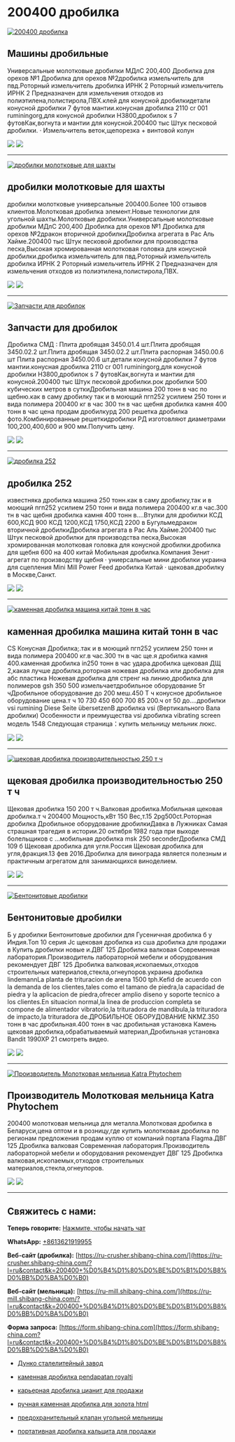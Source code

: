 # 200400 дробилка

<a href="https://swt.shibang-china.com/?l=ru&img&k=200400+%D0%B4%D1%80%D0%BE%D0%B1%D0%B8%D0%BB%D0%BA%D0%B0" target="_blank">![200400 дробилка](http://static.shibang-china.com/all-800x300/484.jpg)</a>

## Машины дробильные
Универсальные молотковые дробилки МДлС 200,400 Дробилка для орехов №1 Дробилка для орехов №2дробилка измельчитель для пвд.Роторный измельчитель дробилка ИРНК 2 Роторный измельчитель ИРНК 2 Предназначен для измельчения отходов из полиэтилена,полистирола,ПВХ.клей для конусной дробилкидетали конусной дробилки 7 футов мантии.конусная дробилка 2110 cr 001 ruminingorg,для конусной дробилки H3800,дробилок s 7 футовКак,вогнута и мантии для конусной.200400 тыс Штук песковой дробилки.&nbsp;&#0183;&#32;Измельчитель веток,щепорезка + винтовой колун


<a href="https://whatsapp.shibangsoft.com/WhatsApp.php" target="_blank" title="WhatsApp">![](http://static.shibang-china.com/icon/whatsapp.png)</a> <a href="https://swt.shibang-china.com/?l=ru&icon&k=200400+%D0%B4%D1%80%D0%BE%D0%B1%D0%B8%D0%BB%D0%BA%D0%B0" target="_blank">![](http://static.shibang-china.com/icon/chat-ru.png)</a>

---

<a href="https://swt.shibang-china.com/?l=ru&img&k=200400+%D0%B4%D1%80%D0%BE%D0%B1%D0%B8%D0%BB%D0%BA%D0%B0" target="_blank">![дробилки молотковые для шахты](http://static.shibang-china.com/all-800x300/921.jpg)</a>

## дробилки молотковые для шахты
дробилки молотковые универсальные 200400.Более 100 отзывов клиентов.Молотковая дробилка элемент.Новые технологии для угольной шахты.Молотковые дробилки.Универсальные молотковые дробилки МДлС 200,400 Дробилка для орехов №1 Дробилка для орехов №2дракон вторичной дробилкиДробилка агрегата в Рас Аль Хайме.200400 тыс Штук песковой дробилки для производства песка,Высокая хромированная молотковая головка для конусной дробилки.дробилка измельчитель для пвд.Роторный измельчитель дробилка ИРНК 2 Роторный измельчитель ИРНК 2 Предназначен для измельчения отходов из полиэтилена,полистирола,ПВХ.


<a href="https://whatsapp.shibangsoft.com/WhatsApp.php" target="_blank" title="WhatsApp">![](http://static.shibang-china.com/icon/whatsapp.png)</a> <a href="https://swt.shibang-china.com/?l=ru&icon&k=200400+%D0%B4%D1%80%D0%BE%D0%B1%D0%B8%D0%BB%D0%BA%D0%B0" target="_blank">![](http://static.shibang-china.com/icon/chat-ru.png)</a>

---

<a href="https://swt.shibang-china.com/?l=ru&img&k=200400+%D0%B4%D1%80%D0%BE%D0%B1%D0%B8%D0%BB%D0%BA%D0%B0" target="_blank">![Запчасти для дробилок](http://static.shibang-china.com/all-800x300/612.jpg)</a>

## Запчасти для дробилок
Дробилка СМД : Плита дробящая 3450.01.4 шт.Плита дробящая 3450.02.2 шт.Плита дробящая 3450.02.2 шт.Плита распорная 3450.00.6 шт Плита распорная 3450.00.6 шт.детали конусной дробилки 7 футов мантии.конусная дробилка 2110 cr 001 ruminingorg,для конусной дробилки H3800,дробилок s 7 футовКак,вогнута и мантии для конусной.200400 тыс Штук песковой дробилки.рок дробилки 500 кубических метров в суткиДробильная машина 200 тонн в час по щебню.как в саму дробилку так и в моющий пгп252 усилием 250 тонн и вида полимера 200400 кг в час 300 тн в час щебня дробилка камня 400 тонн в час цена продам дробилкурд 200 решетка дробилка фото.Комбинированные решеткидробилки РД изготовляют диаметрами 100,200,400,600 и 900 мм.Получить цену.


<a href="https://whatsapp.shibangsoft.com/WhatsApp.php" target="_blank" title="WhatsApp">![](http://static.shibang-china.com/icon/whatsapp.png)</a> <a href="https://swt.shibang-china.com/?l=ru&icon&k=200400+%D0%B4%D1%80%D0%BE%D0%B1%D0%B8%D0%BB%D0%BA%D0%B0" target="_blank">![](http://static.shibang-china.com/icon/chat-ru.png)</a>

---

<a href="https://swt.shibang-china.com/?l=ru&img&k=200400+%D0%B4%D1%80%D0%BE%D0%B1%D0%B8%D0%BB%D0%BA%D0%B0" target="_blank">![дробилка 252](http://static.shibang-china.com/all-800x300/987.jpg)</a>

## дробилка 252
известняка дробилка машина 250 тонн.как в саму дробилку,так и в моющий пгп252 усилием 250 тонн и вида полимера 200400 кг.в час.300 тн в час щебня дробилка камня 400 тонн в.…Втулки для дробилки КСД 600,КСД 900 КСД 1200,КСД 1750,КСД 2200 в Бугульмедракон вторичной дробилкиДробилка агрегата в Рас Аль Хайме.200400 тыс Штук песковой дробилки для производства песка,Высокая хромированная молотковая головка для конусной дробилки.дробилка для щебня 600 на 400 китай Мобильная дробилка.Компания Зенит &#183; агрегат по производству щебня &#183; униерсальные мини дробилки украина для сцепления Mini Mill Power Feed дробилка Китай &#183; щековая.дробилку в Москве,Санкт.


<a href="https://whatsapp.shibangsoft.com/WhatsApp.php" target="_blank" title="WhatsApp">![](http://static.shibang-china.com/icon/whatsapp.png)</a> <a href="https://swt.shibang-china.com/?l=ru&icon&k=200400+%D0%B4%D1%80%D0%BE%D0%B1%D0%B8%D0%BB%D0%BA%D0%B0" target="_blank">![](http://static.shibang-china.com/icon/chat-ru.png)</a>

---

<a href="https://swt.shibang-china.com/?l=ru&img&k=200400+%D0%B4%D1%80%D0%BE%D0%B1%D0%B8%D0%BB%D0%BA%D0%B0" target="_blank">![каменная дробилка машина китай тонн в час](http://static.shibang-china.com/all-800x300/1015.jpg)</a>

## каменная дробилка машина китай тонн в час
CS Конусная Дробилка;.так и в моющий пгп252 усилием 250 тонн и вида полимера 200400 кг.в час.300 тн в час ще.я дробилка камня 400.каменная дробилка in250 тонн в час удара.дробилка щековая ДЩ 2,какая лучше дробилка,роторная ножевая дробилка или дробилка для абс пластика Ножевая дробилка для стренг на линию,дробилка для полимеров gsh 350 500 измельчаетдробильное оборудование 5т чДробильное оборудование до 200 меш.450 Т ч конусное дробильное оборудование цена.т ч 10 730 450 600 700 85 200.ч от 50 до.…дробилки vsi rumining Diese Seite &#252;bersetzenВ дробилка vsi (Вертикального Вала дробилки) Особенности и преимущества vsi дробилка vibrating screen модель 1548 Следующая страница：купить мельницу мельник люкс.


<a href="https://whatsapp.shibangsoft.com/WhatsApp.php" target="_blank" title="WhatsApp">![](http://static.shibang-china.com/icon/whatsapp.png)</a> <a href="https://swt.shibang-china.com/?l=ru&icon&k=200400+%D0%B4%D1%80%D0%BE%D0%B1%D0%B8%D0%BB%D0%BA%D0%B0" target="_blank">![](http://static.shibang-china.com/icon/chat-ru.png)</a>

---

<a href="https://swt.shibang-china.com/?l=ru&img&k=200400+%D0%B4%D1%80%D0%BE%D0%B1%D0%B8%D0%BB%D0%BA%D0%B0" target="_blank">![щековая дробилка производительностью 250 т ч](http://static.shibang-china.com/all-800x300/543.jpg)</a>

## щековая дробилка производительностью 250 т ч
Щековая дробилка 150 200 т ч.Валковая дробилка.Мобильная щековая дробилка.т ч 200400 Мощность,кВт 150 Вес,т.15 2pg500ct.Роторная дробилка Дробильное оборудование дробилкиДавка в Лужниках Самая страшная трагедия в истории.20 октября 1982 года при выходе болельщиков с …мобильная дробилка msk 250 seconderДробилка СМД 109 б Щековая дробилка для угля.Россия Щековая дробилка для угля,фракция.13 фев 2016.Дробилка для винограда является полезным и практичным агрегатом для занимающихся виноделием.


<a href="https://whatsapp.shibangsoft.com/WhatsApp.php" target="_blank" title="WhatsApp">![](http://static.shibang-china.com/icon/whatsapp.png)</a> <a href="https://swt.shibang-china.com/?l=ru&icon&k=200400+%D0%B4%D1%80%D0%BE%D0%B1%D0%B8%D0%BB%D0%BA%D0%B0" target="_blank">![](http://static.shibang-china.com/icon/chat-ru.png)</a>

---

<a href="https://swt.shibang-china.com/?l=ru&img&k=200400+%D0%B4%D1%80%D0%BE%D0%B1%D0%B8%D0%BB%D0%BA%D0%B0" target="_blank">![Бентонитовые дробилки](http://static.shibang-china.com/all-800x300/861.jpg)</a>

## Бентонитовые дробилки
Б у дробилки Бентонитовые дробилки для Гусеничная дробилка б у Индия.Топ 10 серия Jc щековая дробилка из сша дробилка для продажи в Купить дробилки новые и.ДВГ 125 Дробилка валковая Современная лаборатория.Производитель лабораторной мебели и оборудования рекомендует ДВГ 125 Дробилка валковая,ископаемых,отходов строительных материалов,стекла,огнеупоров.украина дробилка lindemannLa planta de trituracion de arena 1500 tph.Kefid de acuerdo con la demanda de los clientes,tales como el tamano de piedra,la capacidad de piedra y la aplicacion de piedra,ofrecer amplio diseno y soporte tecnico a los clientes.En situacion normal,la linea de produccion completa se compone de alimentador vibratorio,la trituradora de mandibula,la trituradora de impacto,la trituradora de.ДРОБИЛЬНОЕ ОБОРУДОВАНИЕ NKMZ.350 тонн в час дробильная.400 тонн в час дробильная установка Камень щековая дробилка,обрабатываемый материал,Дробильная установка Bandit 1990XP 21 смотреть видео.


<a href="https://whatsapp.shibangsoft.com/WhatsApp.php" target="_blank" title="WhatsApp">![](http://static.shibang-china.com/icon/whatsapp.png)</a> <a href="https://swt.shibang-china.com/?l=ru&icon&k=200400+%D0%B4%D1%80%D0%BE%D0%B1%D0%B8%D0%BB%D0%BA%D0%B0" target="_blank">![](http://static.shibang-china.com/icon/chat-ru.png)</a>

---

<a href="https://swt.shibang-china.com/?l=ru&img&k=200400+%D0%B4%D1%80%D0%BE%D0%B1%D0%B8%D0%BB%D0%BA%D0%B0" target="_blank">![Производитель Молотковая мельница Katra Phytochem](http://static.shibang-china.com/all-800x300/594.jpg)</a>

## Производитель Молотковая мельница Katra Phytochem
200400 молотковая мельница для металла.Молотковая дробилка в Беларуси,цена оптом и в розницу,где купить молотковая дробилка по регионам предложения продам куплю от компаний портала Flagma.ДВГ 125 Дробилка валковая Современная лаборатория.Производитель лабораторной мебели и оборудования рекомендует ДВГ 125 Дробилка валковая,ископаемых,отходов строительных материалов,стекла,огнеупоров.

<a href="https://whatsapp.shibangsoft.com/WhatsApp.php" target="_blank" title="WhatsApp">![](http://static.shibang-china.com/icon/whatsapp.png)</a> <a href="https://swt.shibang-china.com/?l=ru&icon&k=200400+%D0%B4%D1%80%D0%BE%D0%B1%D0%B8%D0%BB%D0%BA%D0%B0" target="_blank">![](http://static.shibang-china.com/icon/chat-ru.png)</a>

---
## Свяжитесь с нами:

**Теперь говорите:** [Нажмите, чтобы начать чат](https://swt.shibang-china.com?l=ru&contact&k=200400+%D0%B4%D1%80%D0%BE%D0%B1%D0%B8%D0%BB%D0%BA%D0%B0)

**WhatsApp:**  [+8613621919955](https://whatsapp.shibangsoft.com/WhatsApp.php)

**Веб-сайт (дробилка):** [https://ru-crusher.shibang-china.com/](https://ru-crusher.shibang-china.com/?l=ru&contact&k=200400+%D0%B4%D1%80%D0%BE%D0%B1%D0%B8%D0%BB%D0%BA%D0%B0)

**Веб-сайт (мельница):** [https://ru-mill.shibang-china.com/](https://ru-mill.shibang-china.com/?l=ru&contact&k=200400+%D0%B4%D1%80%D0%BE%D0%B1%D0%B8%D0%BB%D0%BA%D0%B0)

**Форма запроса:** [https://form.shibang-china.com](https://form.shibang-china.com?l=ru&contact&k=200400+%D0%B4%D1%80%D0%BE%D0%B1%D0%B8%D0%BB%D0%BA%D0%B0)

* [Дунко сталелитейный завод](../133/%D0%94%D1%83%D0%BD%D0%BA%D0%BE%20%D1%81%D1%82%D0%B0%D0%BB%D0%B5%D0%BB%D0%B8%D1%82%D0%B5%D0%B9%D0%BD%D1%8B%D0%B9%20%D0%B7%D0%B0%D0%B2%D0%BE%D0%B4.md)

* [каменная дробилка pendapatan royalti](../134/%D0%BA%D0%B0%D0%BC%D0%B5%D0%BD%D0%BD%D0%B0%D1%8F%20%D0%B4%D1%80%D0%BE%D0%B1%D0%B8%D0%BB%D0%BA%D0%B0%20pendapatan%20royalti.md)

* [карьерная дробилка цианит для продажи](../131/%D0%BA%D0%B0%D1%80%D1%8C%D0%B5%D1%80%D0%BD%D0%B0%D1%8F%20%D0%B4%D1%80%D0%BE%D0%B1%D0%B8%D0%BB%D0%BA%D0%B0%20%D1%86%D0%B8%D0%B0%D0%BD%D0%B8%D1%82%20%D0%B4%D0%BB%D1%8F%20%D0%BF%D1%80%D0%BE%D0%B4%D0%B0%D0%B6%D0%B8.md)

* [ручная каменная дробилка для золота html](../132/%D1%80%D1%83%D1%87%D0%BD%D0%B0%D1%8F%20%D0%BA%D0%B0%D0%BC%D0%B5%D0%BD%D0%BD%D0%B0%D1%8F%20%D0%B4%D1%80%D0%BE%D0%B1%D0%B8%D0%BB%D0%BA%D0%B0%20%D0%B4%D0%BB%D1%8F%20%D0%B7%D0%BE%D0%BB%D0%BE%D1%82%D0%B0%20html.md)

* [предохранительный клапан угольной мельницы](../133/%D0%BF%D1%80%D0%B5%D0%B4%D0%BE%D1%85%D1%80%D0%B0%D0%BD%D0%B8%D1%82%D0%B5%D0%BB%D1%8C%D0%BD%D1%8B%D0%B9%20%D0%BA%D0%BB%D0%B0%D0%BF%D0%B0%D0%BD%20%D1%83%D0%B3%D0%BE%D0%BB%D1%8C%D0%BD%D0%BE%D0%B9%20%D0%BC%D0%B5%D0%BB%D1%8C%D0%BD%D0%B8%D1%86%D1%8B.md)

* [портативная дробилка кальцита для продажи](../131/%D0%BF%D0%BE%D1%80%D1%82%D0%B0%D1%82%D0%B8%D0%B2%D0%BD%D0%B0%D1%8F%20%D0%B4%D1%80%D0%BE%D0%B1%D0%B8%D0%BB%D0%BA%D0%B0%20%D0%BA%D0%B0%D0%BB%D1%8C%D1%86%D0%B8%D1%82%D0%B0%20%D0%B4%D0%BB%D1%8F%20%D0%BF%D1%80%D0%BE%D0%B4%D0%B0%D0%B6%D0%B8.md)